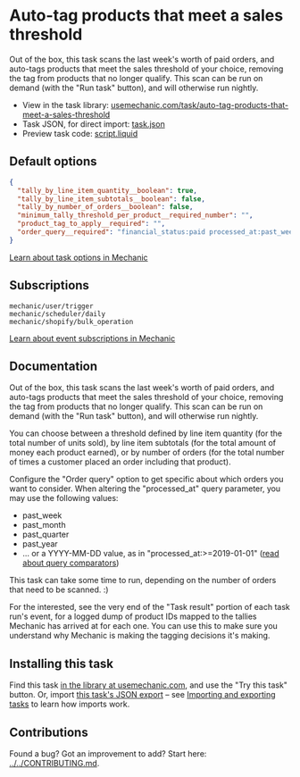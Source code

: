 # Auto-tag products that meet a sales threshold

Out of the box, this task scans the last week's worth of paid orders, and auto-tags products that meet the sales threshold of your choice, removing the tag from products that no longer qualify. This scan can be run on demand (with the "Run task" button), and will otherwise run nightly.

* View in the task library: [usemechanic.com/task/auto-tag-products-that-meet-a-sales-threshold](https://usemechanic.com/task/auto-tag-products-that-meet-a-sales-threshold)
* Task JSON, for direct import: [task.json](../../tasks/auto-tag-products-that-meet-a-sales-threshold.json)
* Preview task code: [script.liquid](./script.liquid)

## Default options

```json
{
  "tally_by_line_item_quantity__boolean": true,
  "tally_by_line_item_subtotals__boolean": false,
  "tally_by_number_of_orders__boolean": false,
  "minimum_tally_threshold_per_product__required_number": "",
  "product_tag_to_apply__required": "",
  "order_query__required": "financial_status:paid processed_at:past_week"
}
```

[Learn about task options in Mechanic](https://docs.usemechanic.com/article/471-task-options)

## Subscriptions

```liquid
mechanic/user/trigger
mechanic/scheduler/daily
mechanic/shopify/bulk_operation
```

[Learn about event subscriptions in Mechanic](https://docs.usemechanic.com/article/408-subscriptions)

## Documentation

Out of the box, this task scans the last week's worth of paid orders, and auto-tags products that meet the sales threshold of your choice, removing the tag from products that no longer qualify. This scan can be run on demand (with the "Run task" button), and will otherwise run nightly.

You can choose between a threshold defined by line item quantity (for the total number of units sold), by line item subtotals (for the total amount of money each product earned), or by number of orders (for the total number of times a customer placed an order including that product).

Configure the "Order query" option to get specific about which orders you want to consider. When altering the "processed_at" query parameter, you may use the following values:

* past_week
* past_month
* past_quarter
* past_year
* ... or a YYYY-MM-DD value, as in "processed_at:>=2019-01-01" ([read about query comparators](https://help.shopify.com/en/api/getting-started/search-syntax#comparators))

This task can take some time to run, depending on the number of orders that need to be scanned. :)

For the interested, see the very end of the "Task result" portion of each task run's event, for a logged dump of product IDs mapped to the tallies Mechanic has arrived at for each one. You can use this to make sure you understand why Mechanic is making the tagging decisions it's making.

## Installing this task

Find this task [in the library at usemechanic.com](https://usemechanic.com/task/auto-tag-products-that-meet-a-sales-threshold), and use the "Try this task" button. Or, import [this task's JSON export](../../tasks/auto-tag-products-that-meet-a-sales-threshold.json) – see [Importing and exporting tasks](https://docs.usemechanic.com/article/505-importing-and-exporting-tasks) to learn how imports work.

## Contributions

Found a bug? Got an improvement to add? Start here: [../../CONTRIBUTING.md](../../CONTRIBUTING.md).
